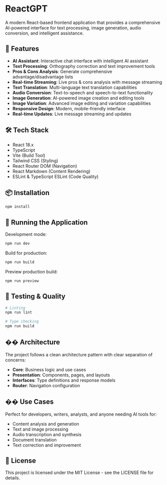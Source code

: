 # ReactGPT

A modern React-based frontend application that provides a comprehensive AI-powered interface for text processing, image generation, audio conversion, and intelligent assistance.

## 🚀 Features

- **AI Assistant**: Interactive chat interface with intelligent AI assistant
- **Text Processing**: Orthography correction and text improvement tools
- **Pros & Cons Analysis**: Generate comprehensive advantage/disadvantage lists
- **Real-time Streaming**: Live pros & cons analysis with message streaming
- **Text Translation**: Multi-language text translation capabilities
- **Audio Conversion**: Text-to-speech and speech-to-text functionality
- **Image Generation**: AI-powered image creation and editing tools
- **Image Variation**: Advanced image editing and variation capabilities
- **Responsive Design**: Modern, mobile-friendly interface
- **Real-time Updates**: Live message streaming and updates

## 🛠️ Tech Stack

- React 18.x
- TypeScript
- Vite (Build Tool)
- Tailwind CSS (Styling)
- React Router DOM (Navigation)
- React Markdown (Content Rendering)
- ESLint & TypeScript ESLint (Code Quality)

## 📦 Installation

```bash
npm install
```

## 🚀 Running the Application

Development mode:
```bash
npm run dev
```

Build for production:
```bash
npm run build
```

Preview production build:
```bash
npm run preview
```

## 🧪 Testing & Quality

```bash
# Linting
npm run lint

# Type checking
npm run build
```

## ��️ Architecture

The project follows a clean architecture pattern with clear separation of concerns:

- **Core**: Business logic and use cases
- **Presentation**: Components, pages, and layouts
- **Interfaces**: Type definitions and response models
- **Router**: Navigation configuration

## �� Use Cases

Perfect for developers, writers, analysts, and anyone needing AI tools for:
- Content analysis and generation
- Text and image processing
- Audio transcription and synthesis
- Document translation
- Text correction and improvement

## 📝 License

This project is licensed under the MIT License - see the LICENSE file for details.
